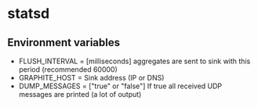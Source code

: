 # statsd

## Environment variables

- FLUSH_INTERVAL = [milliseconds] aggregates are sent to sink with this period (recommended 60000)
- GRAPHITE_HOST  = Sink address (IP or DNS)
- DUMP_MESSAGES  = ["true" or "false"] If true all received UDP messages are printed (a lot of output)
